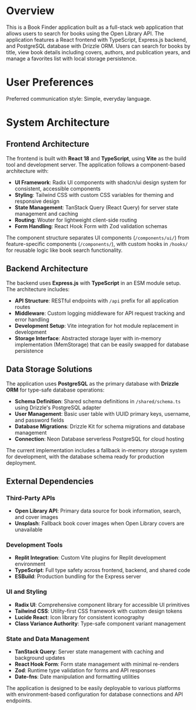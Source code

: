 # Overview

This is a Book Finder application built as a full-stack web application that allows users to search for books using the Open Library API. The application features a React frontend with TypeScript, Express.js backend, and PostgreSQL database with Drizzle ORM. Users can search for books by title, view book details including covers, authors, and publication years, and manage a favorites list with local storage persistence.

# User Preferences

Preferred communication style: Simple, everyday language.

# System Architecture

## Frontend Architecture

The frontend is built with **React 18** and **TypeScript**, using **Vite** as the build tool and development server. The application follows a component-based architecture with:

- **UI Framework**: Radix UI components with shadcn/ui design system for consistent, accessible components
- **Styling**: Tailwind CSS with custom CSS variables for theming and responsive design
- **State Management**: TanStack Query (React Query) for server state management and caching
- **Routing**: Wouter for lightweight client-side routing
- **Form Handling**: React Hook Form with Zod validation schemas

The component structure separates UI components (`/components/ui/`) from feature-specific components (`/components/`), with custom hooks in `/hooks/` for reusable logic like book search functionality.

## Backend Architecture

The backend uses **Express.js** with **TypeScript** in an ESM module setup. The architecture includes:

- **API Structure**: RESTful endpoints with `/api` prefix for all application routes
- **Middleware**: Custom logging middleware for API request tracking and error handling
- **Development Setup**: Vite integration for hot module replacement in development
- **Storage Interface**: Abstracted storage layer with in-memory implementation (MemStorage) that can be easily swapped for database persistence

## Data Storage Solutions

The application uses **PostgreSQL** as the primary database with **Drizzle ORM** for type-safe database operations:

- **Schema Definition**: Shared schema definitions in `/shared/schema.ts` using Drizzle's PostgreSQL adapter
- **User Management**: Basic user table with UUID primary keys, username, and password fields
- **Database Migrations**: Drizzle Kit for schema migrations and database management
- **Connection**: Neon Database serverless PostgreSQL for cloud hosting

The current implementation includes a fallback in-memory storage system for development, with the database schema ready for production deployment.

## External Dependencies

### Third-Party APIs
- **Open Library API**: Primary data source for book information, search, and cover images
- **Unsplash**: Fallback book cover images when Open Library covers are unavailable

### Development Tools
- **Replit Integration**: Custom Vite plugins for Replit development environment
- **TypeScript**: Full type safety across frontend, backend, and shared code
- **ESBuild**: Production bundling for the Express server

### UI and Styling
- **Radix UI**: Comprehensive component library for accessible UI primitives
- **Tailwind CSS**: Utility-first CSS framework with custom design tokens
- **Lucide React**: Icon library for consistent iconography
- **Class Variance Authority**: Type-safe component variant management

### State and Data Management
- **TanStack Query**: Server state management with caching and background updates
- **React Hook Form**: Form state management with minimal re-renders
- **Zod**: Runtime type validation for forms and API responses
- **Date-fns**: Date manipulation and formatting utilities

The application is designed to be easily deployable to various platforms with environment-based configuration for database connections and API endpoints.